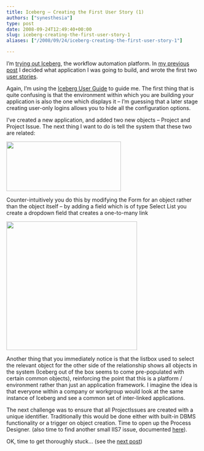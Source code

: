 ```yaml
---
title: Iceberg – Creating the First User Story (1)
authors: ["synesthesia"]
type: post
date: 2008-09-24T12:49:40+00:00
slug: iceberg-creating-the-first-user-story-1 
aliases: ["/2008/09/24/iceberg-creating-the-first-user-story-1"]

---
```

I’m [trying out Iceberg][1], the workflow automation platform. In [my previous post][2] I decided what application I was going to build, and wrote the first two [user stories][3].

Again, I’m using the [Iceberg User Guide][4] to guide me. The first thing that is quite confusing is that the environment within which you are building your application is also the one which displays it &#8211; I’m guessing that a later stage creating user-only logins allows you to hide all the configuration options.

I’ve created a new application, and added two new objects – Project and Project Issue. The next thing I want to do is tell the system that these two are related:

[<img class="aligncenter size-full wp-image-1275" title="issuetracker-classdiag01" src="https://www.synesthesia.co.uk/blog/wp/uploads/2008/09/issuetracker-classdiag01.png" alt="" width="298" height="129" />][5]

Counter-intuitively you do this by modifying the Form for an object rather than the object itself – by adding a field which is of type Select List you create a dropdown field that creates a one-to-many link

<img class="aligncenter size-full wp-image-1276" title="iceberg-addlinkedfield" src="https://www.synesthesia.co.uk/blog/wp/uploads/2008/09/iceberg-addlinkedfield.png" alt="" width="340" height="335" />

Another thing that you immediately notice is that the listbox used to select the relevant object for the other side of the relationship shows all objects in the system (Iceberg out of the box seems to come pre-populated with certain common objects), reinforcing the point that this is a platform / environment rather than just an application framework. I imagine the idea is that everyone within a company or workgroup would look at the same instance of Iceberg and see a common set of inter-linked applications.

The next challenge was to ensure that all ProjectIssues are created with a unique identifier. Traditionally this would be done either with built-in DBMS functionality or a trigger on object creation. Time to open up the Process Designer. (also time to find another small IIS7 issue, documented [here][6]).

OK, time to get thoroughly stuck&#8230; (see the [next post][7])

 [1]: https://www.synesthesia.co.uk/blog/archives/2008/09/24/iceberg/
 [2]: https://www.synesthesia.co.uk/blog/archives/2008/09/24/iceberg-building-the-first-application/
 [3]: https://www.synesthesia.co.uk/wikka/IssueTracker
 [4]: https://www.learniceberg.com/1_Getting_Started
 [5]: https://www.synesthesia.co.uk/blog/wp/uploads/2008/09/issuetracker-classdiag01.png
 [6]: https://www.learniceberg.com/support/comments.php?DiscussionID=43
 [7]: https://www.synesthesia.co.uk/blog/archives/2008/09/25/iceberg-creati…t-user-story-2iceberg-creating-the-first-user-story-2/